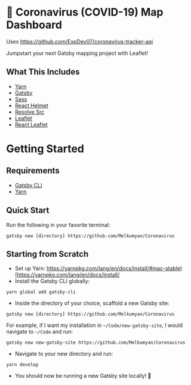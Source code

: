 # 🦠 Coronavirus (COVID-19) Map Dashboard

Uses https://github.com/ExpDev07/coronavirus-tracker-api

Jumpstart your next Gatsby mapping project with Leaflet!

## What This Includes
* [Yarn](https://yarnpkg.com/en/)
* [Gatsby](https://www.gatsbyjs.org/)
* [Sass](https://sass-lang.com)
* [React Helmet](https://github.com/nfl/react-helmet)
* [Resolve Src](https://github.com/alampros/gatsby-plugin-resolve-src)
* [Leaflet](https://leafletjs.com/)
* [React Leaflet](https://react-leaflet.js.org)

# Getting Started

## Requirements
* [Gatsby CLI](https://www.npmjs.com/package/gatsby-cli)
* [Yarn](https://yarnpkg.com/en/)

## Quick Start
Run the following in your favorite terminal:
```
gatsby new [directory] https://github.com/Melkumyan/Coronavirus
```

## Starting from Scratch
* Set up Yarn: https://yarnpkg.com/lang/en/docs/install/#mac-stable)[https://yarnpkg.com/lang/en/docs/install/
* Install the Gatsby CLI globally:
```
yarn global add gatsby-cli
```
* Inside the directory of your choice, scaffold a new Gatsby site:
```
gatsby new [directory] https://github.com/Melkumyan/Coronavirus
```
For example, if I want my installation in `~/Code/new-gatsby-site`, I would navigate to `~/Code` and run:
```
gatsby new new-gatsby-site https://github.com/Melkumyan/Coronavirus
```
* Navigate to your new directory and run:
```
yarn develop
```
* You should now be running a new Gatsby site locally! 🎉
